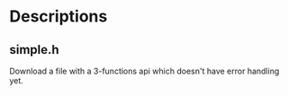 # Descriptions

## simple.h

Download a file with a 3-functions api which doesn't have error handling yet.
